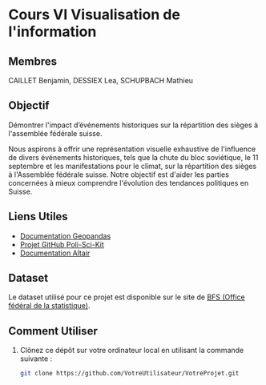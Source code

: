 # Cours VI Visualisation de l'information

## Membres 

CAILLET Benjamin, DESSIEX Lea, SCHUPBACH Mathieu

## Objectif
Démontrer l'impact d’événements historiques sur la répartition des sièges à l'assemblée fédérale suisse.

Nous aspirons à offrir une représentation visuelle exhaustive de l'influence de divers événements historiques, tels que la chute du bloc soviétique, le 11 septembre et les manifestations pour le climat, sur la répartition des sièges à l'Assemblée fédérale suisse. Notre objectif est d'aider les parties concernées à mieux comprendre l'évolution des tendances politiques en Suisse.

## Liens Utiles

- [Documentation Geopandas](https://geopandas.org/en/stable/)
- [Projet GitHub Poli-Sci-Kit](https://github.com/andrewtavis/poli-sci-kit)
- [Documentation Altair](https://altair-viz.github.io/)

## Dataset

Le dataset utilisé pour ce projet est disponible sur le site de [BFS (Office fédéral de la statistique)](https://www.bfs.admin.ch/bfs/fr/home/statistiques/politique/elections.assetdetail.12967003.html).

## Comment Utiliser

1. Clônez ce dépôt sur votre ordinateur local en utilisant la commande suivante :

   ```bash
   git clone https://github.com/VotreUtilisateur/VotreProjet.git
